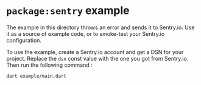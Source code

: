 # `package:sentry` example

The example in this directory throws an error and sends it to Sentry.io. Use it
as a source of example code, or to smoke-test your Sentry.io configuration.

To use the example, create a Sentry.io account and get a DSN for your project.
Replace the `dsn` const value with the one you got from Sentry.io.
Then run the following command :

```
dart example/main.dart
```
